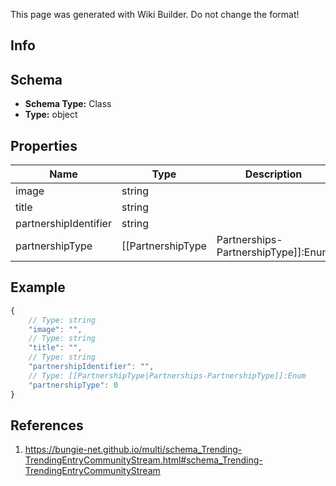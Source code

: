<span class="wiki-builder">This page was generated with Wiki Builder. Do not change the format!</span>

## Info

## Schema
* **Schema Type:** Class
* **Type:** object

## Properties
Name | Type | Description
---- | ---- | -----------
image | string | 
title | string | 
partnershipIdentifier | string | 
partnershipType | [[PartnershipType|Partnerships-PartnershipType]]:Enum | 

## Example
```javascript
{
    // Type: string
    "image": "",
    // Type: string
    "title": "",
    // Type: string
    "partnershipIdentifier": "",
    // Type: [[PartnershipType|Partnerships-PartnershipType]]:Enum
    "partnershipType": 0
}

```

## References
1. https://bungie-net.github.io/multi/schema_Trending-TrendingEntryCommunityStream.html#schema_Trending-TrendingEntryCommunityStream
